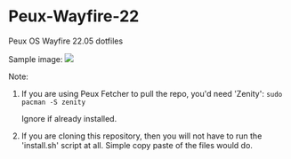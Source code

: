 # Peux-Wayfire-22
Peux OS Wayfire 22.05 dotfiles

Sample image:
![](https://github.com/peux-os-sic/Peux-wayfire-2203/blob/master/way3.png)

Note: 
1. If you are using Peux Fetcher to pull the repo, you'd need 'Zenity': `sudo pacman -S zenity`

    Ignore if already installed.
2. If you are cloning this repository, then you will not have to run the 'install.sh' script at all. Simple copy paste of the files would do.
